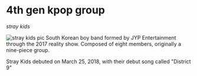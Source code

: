 # 4th gen kpop group

*stray kids*

![stray kids pic](https://assets.teenvogue.com/photos/654e44c794c4a491e2f47c02/16:9/w_1280,c_limit/Stray%20Kids,%20%E6%A8%82-STAR.jpeg)
South Korean boy band formed by JYP Entertainment through the 2017 reality show. Composed of eight members, originally a nine-piece group.

Stray Kids debuted on March 25, 2018, with their debut song called "District 9"
